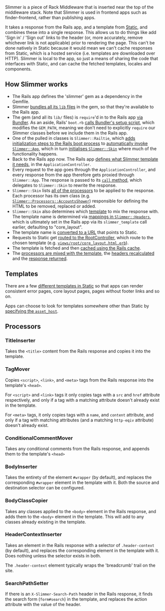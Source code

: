 Slimmer is a piece of Rack Middleware that is inserted near the top of the middleware stack. Note that Slimmer is used in frontend apps such as finder-frontend, rather than publishing apps.

It takes a response from the Rails app, and a template from [Static](https://github.com/alphagov/static/), and combines these into a single response. This allows us to do things like add 'Sign in' / 'Sign out' links to the header (or, more accurately, remove whichever link is not applicable) prior to rendering the page. This can't be done natively in Static because it would mean we can't cache responses from Static, which is a hosted service (i.e. templates are downloaded over HTTP). Slimmer is local to the app, so just a means of sharing the code that interfaces with Static, and can cache the fetched templates, locales and components.

## How Slimmer works

- The Rails app defines the 'slimmer' gem as a dependency in the Gemfile.
- Slimmer [bundles all its `lib` files](https://github.com/alphagov/slimmer/blob/3cdf3bfb6db35c03992ecd9c1210e866f99464f3/slimmer.gemspec#L420) in the gem, so that they're available to the Rails app.
- The gem (and all its `lib/` files) is `require`'d in to the Rails app [via Bundler](https://github.com/alphagov/finder-frontend/blob/918bdd9c5539181e01229fc1e9a95f8db9e68b0c/config%2Fapplication.rb#L20). As an aside, Rails' `boot.rb` [calls Bundler's setup script](https://github.com/alphagov/finder-frontend/blob/68bb527f1658d1e1dd3e1d59c3bfa1fb9aa22e7e/config%2Fboot.rb#L3), which modifies the `GEM_PATH`, meaning we don't need to explicitly `require` our Slimmer classes before we include them in the Rails app.
- One of the pulled in classes is `Slimmer::Railtie`, which [adds initialization steps to the Rails boot process](https://api.rubyonrails.org/classes/Rails/Railtie.html#class-Rails::Railtie-label-Initializers) to [automatically invoke `Slimmer::App`](https://github.com/alphagov/slimmer/blob/5d760839a03db958bfdcfc5ac7582009aa4cab86/lib%2Fslimmer%2Frailtie.rb#L5-L11), which in turn [initialises `Slimmer::Skin`](https://github.com/alphagov/slimmer/blob/3cdf3bfb6db35c03992ecd9c1210e866f99464f3/lib%2Fslimmer%2Fapp.rb#L28) where much of the functionality happens.
- Back to the Rails app now. The Rails app [defines what Slimmer template it needs](https://github.com/alphagov/finder-frontend/blob/3d8cb97f0aa70cf5f54bac5520d39f5303378a0c/app%2Fcontrollers%2Fapplication_controller.rb#L3-L4), in the `ApplicationController`.
- Every request to the app goes through the `ApplicationController`, and every response from the app therefore gets proxied through `Slimmer::App`. The response is passed to its [`call` method](https://github.com/alphagov/slimmer/blob/3cdf3bfb6db35c03992ecd9c1210e866f99464f3/lib%2Fslimmer%2Fapp.rb#L31-L44), which delegates to `Slimmer::Skin` to rewrite the response. 
- `Slimmer::Skin` lists [all of the processors](https://github.com/alphagov/slimmer/blob/862dcd5bdd4b87f3db7196f1d491be76398dbe6d/lib%2Fslimmer%2Fskin.rb#L105-L119) to be applied to the response. Each processor has its own class (e.g. [`Slimmer::Processors::AccountsShower`](https://github.com/alphagov/slimmer/blob/53017b64aede73de04bda2d301adea282fbaa832/lib%2Fslimmer%2Fprocessors%2Faccounts_shower.rb#L2)) responsible for defining the HTML to be removed, replaced or added.
- `Slimmer::Skin` also determines which [template](https://github.com/alphagov/slimmer/blob/862dcd5bdd4b87f3db7196f1d491be76398dbe6d/lib%2Fslimmer%2Fskin.rb#L121) to mix the response with. The template name is determined via [mappings in `Slimmer::Headers`](https://github.com/alphagov/slimmer/blob/53017b64aede73de04bda2d301adea282fbaa832/lib%2Fslimmer%2Fheaders.rb#L21), which is ultimately set in the Rails app via its `slimmer_template` call earlier, defaulting to "core_layout".
- The template name is [converted to a URL](https://github.com/alphagov/slimmer/blob/862dcd5bdd4b87f3db7196f1d491be76398dbe6d/lib/slimmer/skin.rb#L39-L43) that points to Static.
- Requests to Static get [routed to the RootController](https://github.com/alphagov/static/blob/33be5158c3922516cadba9473609cccd5d85fdae/config%2Froutes.rb#L12), which route to the chosen template (e.g. [`views/root/core_layout.html.erb`](https://github.com/alphagov/static/blob/875b5a5c74bf85d324d9650bed0c4b173da26902/app%2Fviews%2Froot%2Fcore_layout.html.erb)).
- The template is fetched and then [cached using the Rails cache](https://github.com/alphagov/slimmer/blob/1d270026389f1d893c506c082c124501560ef03d/lib/slimmer.rb#L13).
- The [processors are mixed with the template](https://github.com/alphagov/slimmer/blob/862dcd5bdd4b87f3db7196f1d491be76398dbe6d/lib/slimmer/skin.rb#L81-L100), the [headers recalculated](https://github.com/alphagov/slimmer/blob/3cdf3bfb6db35c03992ecd9c1210e866f99464f3/lib%2Fslimmer%2Fapp.rb#L92) and the [response returned](https://github.com/alphagov/slimmer/blob/3cdf3bfb6db35c03992ecd9c1210e866f99464f3/lib%2Fslimmer%2Fapp.rb#L94).

## Templates

There are a few [different templates in Static](https://github.com/alphagov/static/tree/master/app/views/root) so that apps can render consistent error pages, core layout pages, pages without footer links and so on.

Apps can choose to look for templates somewhere other than Static by [specifying the `asset_host`](https://github.com/alphagov/slimmer/blob/3cdf3bfb6db35c03992ecd9c1210e866f99464f3/lib%2Fslimmer%2Fapp.rb#L24-L26).

## Processors

### TitleInserter

Takes the `<title>` content from the Rails response and copies it into the template.

### TagMover

Copies `<script>`, `<link>`, and `<meta>` tags from the Rails response into the template's `<head>`.

For `<script>` and `<link>` tags it only copies tags with a `src` and `href` attribute respectively, and only if a tag with a matching attribute doesn't already exist in the template.

For `<meta>` tags, it only copies tags with a `name`, and `content` attribute, and only if a tag with matching attributes (and a matching `http-eqiv` attribute) doesn't already exist.

### ConditionalCommentMover

Takes any conditional comments from the Rails response, and appends them to the template's `<head>`

### BodyInserter

Takes the entirety of the element `#wrapper` (by default), and replaces the corresponding `#wrapper` element in the template with it. Both the source and destination selector can be configured.

### BodyClassCopier

Takes any classes applied to the `<body>` element in the Rails response, and adds them to the `<body>` element in the template. This will add to any classes already existing in the template.

### HeaderContextInserter

Takes an element in the Rails response with a selector of `.header-context` (by default), and replaces the corresponding element in the template with it. Does nothing unless the selector exists in both.

The `.header-context` element typically wraps the 'breadcrumb' trail on the site.

### SearchPathSetter

If there is an `X-Slimmer-Search-Path` header in the Rails response, it finds the search form (`form#search`) in the template, and replaces the action attribute with the value of the header.
